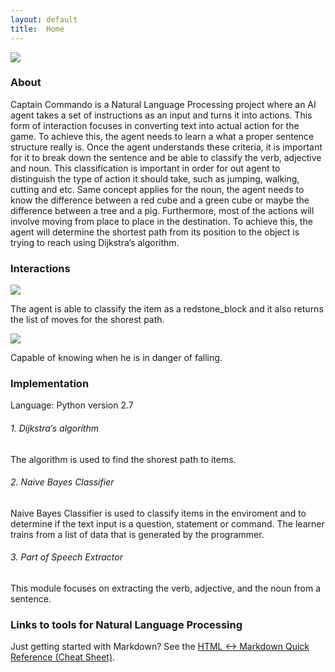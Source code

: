 ```yaml
---
layout: default
title:  Home
---
```

<img src="http://farm5.staticflickr.com/4200/34066171843_29d7346537_b.jpg">

<h3>About</h3>
Captain Commando is a Natural Language Processing project where an AI agent takes a set of instructions as an input and turns it into actions. This form of interaction focuses in converting text into actual action for the game. To achieve this, the agent needs to learn a what a proper sentence structure really is. Once the agent understands these criteria, it is important for it to break down the sentence and be able to classify the verb, adjective and noun. This classification is important in order for out agent to distinguish the type of action it should take, such as jumping, walking, cutting and etc. Same concept applies for the noun, the agent needs to know the difference between a red cube and a green cube or maybe the difference between a tree and a pig. Furthermore, most of the actions will involve moving from place to place in the destination. To achieve this, the agent will determine the shortest path from its position to the object is trying to reach using Dijkstra’s algorithm.   

<h3>Interactions</h3>

<img src="http://farm5.staticflickr.com/4252/34746200421_e639b83c1a_b.jpg">

The agent is able to classify the item as a redstone_block and it also returns the list of moves for the shorest path.


<img src="http://farm5.staticflickr.com/4222/34491800670_c3d083db24_b.jpg">

Capable of knowing when he is in danger of falling.


<h3>Implementation</h3>
Language: Python version 2.7

<h6>1. Dijkstra’s algorithm</h6>
The algorithm is used to find the shorest path to items.

<h6>2. Naive Bayes Classifier</h6>
Naive Bayes Classifier is used to classify items in the enviroment and to determine if the text input is a question, statement or command. The learner trains from a list of data that is generated by the programmer.   

<h6>3. Part of Speech Extractor</h6>
This module focuses on extracting the verb, adjective, and the noun from a sentence. 





<h3>Links to tools for Natural Language Processing</h3>

Just getting started with Markdown?
See the [HTML <-> Markdown Quick Reference (Cheat Sheet)][quickref].


[quickref]: https://github.com/mundimark/quickrefs/blob/master/HTML.md
